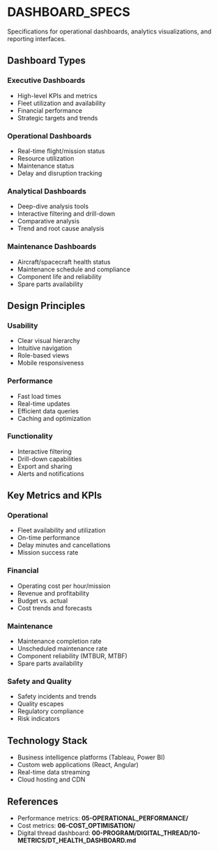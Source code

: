 # DASHBOARD_SPECS

Specifications for operational dashboards, analytics visualizations, and reporting interfaces.

## Dashboard Types

### Executive Dashboards
- High-level KPIs and metrics
- Fleet utilization and availability
- Financial performance
- Strategic targets and trends

### Operational Dashboards
- Real-time flight/mission status
- Resource utilization
- Maintenance status
- Delay and disruption tracking

### Analytical Dashboards
- Deep-dive analysis tools
- Interactive filtering and drill-down
- Comparative analysis
- Trend and root cause analysis

### Maintenance Dashboards
- Aircraft/spacecraft health status
- Maintenance schedule and compliance
- Component life and reliability
- Spare parts availability

## Design Principles

### Usability
- Clear visual hierarchy
- Intuitive navigation
- Role-based views
- Mobile responsiveness

### Performance
- Fast load times
- Real-time updates
- Efficient data queries
- Caching and optimization

### Functionality
- Interactive filtering
- Drill-down capabilities
- Export and sharing
- Alerts and notifications

## Key Metrics and KPIs

### Operational
- Fleet availability and utilization
- On-time performance
- Delay minutes and cancellations
- Mission success rate

### Financial
- Operating cost per hour/mission
- Revenue and profitability
- Budget vs. actual
- Cost trends and forecasts

### Maintenance
- Maintenance completion rate
- Unscheduled maintenance rate
- Component reliability (MTBUR, MTBF)
- Spare parts availability

### Safety and Quality
- Safety incidents and trends
- Quality escapes
- Regulatory compliance
- Risk indicators

## Technology Stack

- Business intelligence platforms (Tableau, Power BI)
- Custom web applications (React, Angular)
- Real-time data streaming
- Cloud hosting and CDN

## References

- Performance metrics: **05-OPERATIONAL_PERFORMANCE/**
- Cost metrics: **06-COST_OPTIMISATION/**
- Digital thread dashboard: **00-PROGRAM/DIGITAL_THREAD/10-METRICS/DT_HEALTH_DASHBOARD.md**
